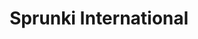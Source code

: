 ---
slug: sprunki-international
title: Sprunki International
description: "Sprunki International is an exciting online game. Play for free directly in your browser!"
icon: /images/popular_mods/Sprunki International.png
url: https://wowtbc.net/sprunkin/international/index.html
previewImage: /images/popular_mods/Sprunki International.png
type: popular mods

# SEO配置
seo:
  title: "Sprunki International - Play Free Online Game | Fun Browser Games"
  description: "Sprunki International - Play this fun online game for free in your browser. No download required!"
  ogImage: "/images/popular_mods/Sprunki International.png"
  keywords: "sprunki-international, online game, browser game, free game, popular mods game, play online"

videoUrls:
  - https://www.youtube.com/embed/example1
  - https://www.youtube.com/embed/example2

whyPlay:
  title: "Why Play Sprunki International?"
  items:
    - "Immersive Gameplay: Sprunki International offers an engaging and immersive gaming experience that will keep you entertained for hours"
    - "Challenging Levels: Test your skills with increasingly difficult challenges and obstacles"
    - "Beautiful Graphics: Enjoy stunning visuals and smooth animations that bring the game world to life"
    - "Regular Updates: New content and features are added regularly to keep the game fresh and exciting"
    - "Free to Play: Experience all the fun without spending a penny"
    - "Community Features: Connect with other players, share strategies, and compete for high scores"
    - "Cross-Platform: Play on any device with a web browser, no downloads required"

features:
  title: "Key Features of Sprunki International"
  image: "/images/popular_mods/Sprunki International.png"
  items:
    - "Intuitive Controls: Easy to learn controls make Sprunki International accessible for players of all skill levels"
    - "Multiple Game Modes: Enjoy various gameplay options that provide different challenges and experiences"
    - "Character Customization: Personalize your gaming experience with unique characters and items"
    - "Achievement System: Complete special tasks to earn rewards and recognition"
    - "Leaderboards: Compete with players worldwide and see who can achieve the highest scores"

characteristics:
  title: "Game Characteristics"
  image: "/images/popular_mods/Sprunki International.png"
  items:
    - "Genre: Popular mods game with elements of strategy and skill"
    - "Difficulty: Suitable for both casual gamers and those seeking a challenge"
    - "Play Time: Quick sessions or extended gameplay, depending on your preference"
    - "Art Style: Vibrant and engaging visuals that enhance the gaming experience"
    - "Sound Design: Immersive audio that complements the gameplay perfectly"

info: "Sprunki International is an exciting online game that offers players a unique and engaging gaming experience. With its intuitive controls, stunning visuals, and challenging gameplay, Sprunki International provides hours of entertainment for players of all ages and skill levels. Whether you're looking for a quick gaming session during a break or an extended play session, Sprunki International delivers an immersive experience that will keep you coming back for more. The game features multiple levels of increasing difficulty, ensuring that players are constantly challenged as they progress. With regular updates adding new content and features, Sprunki International remains fresh and exciting, providing endless entertainment options for its growing community of players."

howToPlayIntro: "Welcome to Sprunki International! This guide will walk you through the basics and help you master the game. Whether you're a beginner or looking to improve your skills, these tips and instructions will enhance your gaming experience."

howToPlaySteps:
  - title: "Getting Started"
    description: "Begin your Sprunki International adventure by familiarizing yourself with the controls. Use your keyboard or mouse to navigate through the game interface. The tutorial will guide you through the basic mechanics and help you understand the objectives."
  - title: "Understanding the Objectives"
    description: "In Sprunki International, your main goal is to progress through levels by completing specific objectives. Each level presents unique challenges that require different strategies and approaches."
  - title: "Mastering the Controls"
    description: "Practice using the controls to improve your precision and reaction time. Sprunki International requires quick reflexes and strategic thinking to overcome obstacles and defeat opponents."
  - title: "Utilizing Power-ups"
    description: "Collect power-ups throughout the game to enhance your abilities and overcome difficult challenges. Each power-up offers unique advantages that can be crucial for success."
  - title: "Developing Strategies"
    description: "As you progress in Sprunki International, develop effective strategies for different scenarios. Analyze patterns, anticipate challenges, and adapt your approach to maximize your performance."

faq:
  title: "Frequently Asked Questions about Sprunki International"
  items:
    - question: "Is Sprunki International free to play?"
      answer: "Yes, Sprunki International is completely free to play directly in your web browser. No downloads or purchases are required to enjoy the full game experience."
    - question: "Can I play Sprunki International on mobile devices?"
      answer: "Yes, Sprunki International is optimized for both desktop and mobile play. You can enjoy the game on any device with a web browser and internet connection."
    - question: "Are there any in-game purchases?"
      answer: "While Sprunki International is free to play, there may be optional in-game purchases available for cosmetic items or additional features that don't affect core gameplay."
    - question: "How often is Sprunki International updated?"
      answer: "The developers regularly update Sprunki International with new content, features, and improvements based on player feedback and game performance."
    - question: "Can I play Sprunki International offline?"
      answer: "Currently, Sprunki International requires an internet connection to play as it's a browser-based online game."
    - question: "Is Sprunki International suitable for children?"
      answer: "Yes, Sprunki International is designed to be family-friendly and suitable for players of all ages."
    - question: "How do I report bugs or issues?"
      answer: "If you encounter any problems while playing Sprunki International, you can report them through the game's support page or contact the developers directly through their website."
    - question: "Still Have Questions?"
      answer: "If you have additional questions about Sprunki International that aren't covered in this FAQ, please visit our support center or contact our customer service team for assistance."
---
